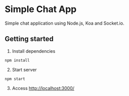 # Simple Chat App

Simple chat application using Node.js, Koa and Socket.io.

## Getting started

1. Install dependencies

```
npm install
```

2. Start server

```
npm start
```

3. Access [http://localhost:3000/](http://localhost:3000/)
